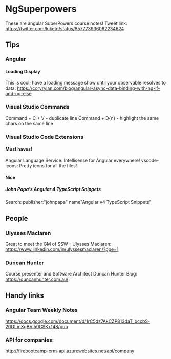 # NgSuperpowers

These are angular SuperPowers course notes!
Tweet link: https://twitter.com/luketn/status/857773936062234624


## Tips

### Angular

#### Loading Display
This is cool; have a loading message show until your observable resolves to data:
https://coryrylan.com/blog/angular-async-data-binding-with-ng-if-and-ng-else


### Visual Studio Commands

Command + C + V - duplicate line
Command + D{n} - highlight the same chars on the same line

### Visual Studio Code Extensions

#### Must haves!
Angular Language Service: Intellisense for Angular everywhere!
vscode-icons: Pretty icons for all the files!

#### Nice

##### John Papa's Angular 4 TypeScript Snippets
Search: publisher:"johnpapa" name"Angular v4 TypeScript Snippets"


## People

### Ulysses Maclaren
Great to meet the GM of SSW - Ulysses Maclaren:
https://www.linkedin.com/in/ulyssesmaclaren/?ppe=1

### Duncan Hunter
Course presenter and Software Architect Duncan Hunter
Blog: https://duncanhunter.com.au/

## Handy links

### Angular Team Weekly Notes
https://docs.google.com/document/d/1rC5dz7AkCZP813daT_bccbS-20OLmXgBVi50CSKx148/pub

### API for companies:
http://firebootcamp-crm-api.azurewebsites.net/api/company
